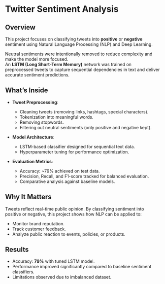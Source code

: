# Twitter Sentiment Analysis 

## Overview  
This project focuses on classifying tweets into **positive** or **negative** sentiment using Natural Language Processing (NLP) and Deep Learning.  

Neutral sentiments were intentionally removed to reduce complexity and make the model more focused.  
An **LSTM (Long Short-Term Memory)** network was trained on preprocessed tweets to capture sequential dependencies in text and deliver accurate sentiment predictions.  

## What’s Inside  
- **Tweet Preprocessing**:  
  - Cleaning tweets (removing links, hashtags, special characters).  
  - Tokenization into meaningful words.  
  - Removing stopwords.  
  - Filtering out neutral sentiments (only positive and negative kept).  

- **Model Architecture**:  
  - LSTM-based classifier designed for sequential text data.  
  - Hyperparameter tuning for performance optimization.  

- **Evaluation Metrics**:  
  - Accuracy: ~79% achieved on test data.  
  - Precision, Recall, and F1-score tracked for balanced evaluation.  
  - Comparative analysis against baseline models.  

## Why It Matters  
Tweets reflect real-time public opinion. By classifying sentiment into positive or negative, this project shows how NLP can be applied to:  
- Monitor brand reputation.  
- Track customer feedback.  
- Analyze public reaction to events, policies, or products.  

## Results  
- Accuracy: **79%** with tuned LSTM model.  
- Performance improved significantly compared to baseline sentiment classifiers.  
- Limitations observed due to imbalanced dataset. 
